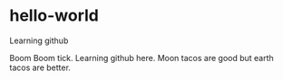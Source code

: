 # hello-world
Learning github

Boom Boom tick. Learning github here. Moon tacos are good but earth tacos are better.
